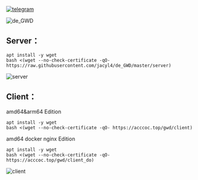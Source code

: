 [![telegram](https://i.loli.net/2019/10/23/Ol9PX7io5b3hZsz.png)](https://t.me/de_GWD)


![de_GWD](https://i.loli.net/2019/11/05/93WjAt5mFG61xwU.png)

## Server：

```
apt install -y wget
bash <(wget --no-check-certificate -qO- https://raw.githubusercontent.com/jacyl4/de_GWD/master/server)
```
![server](https://i.loli.net/2019/11/16/Jr1fcSWspeDkm5g.png)

## Client：
amd64&arm64 Edition
```
apt install -y wget
bash <(wget --no-check-certificate -qO- https://acccoc.top/gwd/client)
```


amd64 docker nginx Edition
```
apt install -y wget
bash <(wget --no-check-certificate -qO- https://acccoc.top/gwd/client_do)
```

![client](https://i.loli.net/2019/11/01/qf37QxZbmhKBcjp.png)
